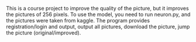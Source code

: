 This is a course project to improve the quality of the picture, but it improves the pictures of 256 pixels. 
To use the model, you need to run neuron.py, and the pictures were taken from kaggle.
The program provides registration/login and output, output all pictures, download the picture, jump the picture (original/improved).
